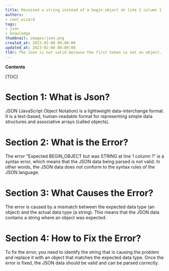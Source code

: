 ```yaml
---
title: Received a string instead of a begin_object at line 1 column 1
authors:
- cool_wizard
tags:
- json
- knowledge
thumbnail: images/json.png
created_at: 2023-02-08 00:00:00
updated_at: 2023-02-08 00:00:00
tldr: The Json is not valid because the first token is not an object.
---
```


**Contents**

[TOC]

# Section 1: What is Json?

JSON (JavaScript Object Notation) is a lightweight data-interchange format. It is a text-based, human-readable format for representing simple data structures and associative arrays (called objects).

# Section 2: What is the Error?

The error "Expected BEGIN_OBJECT but was STRING at line 1 column 1" is a syntax error, which means that the JSON data being parsed is not valid. In other words, the JSON data does not conform to the syntax rules of the JSON language.

# Section 3: What Causes the Error?

The error is caused by a mismatch between the expected data type (an object) and the actual data type (a string). This means that the JSON data contains a string where an object was expected.

# Section 4: How to Fix the Error?

To fix the error, you need to identify the string that is causing the problem and replace it with an object that matches the expected data type. Once the error is fixed, the JSON data should be valid and can be parsed correctly.
